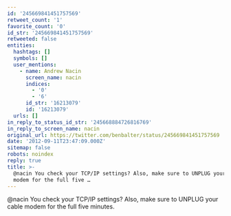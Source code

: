 ```yaml
---
id: '245669841451757569'
retweet_count: '1'
favorite_count: '0'
id_str: '245669841451757569'
retweeted: false
entities:
  hashtags: []
  symbols: []
  user_mentions:
    - name: Andrew Nacin
      screen_name: nacin
      indices:
        - '0'
        - '6'
      id_str: '16213079'
      id: '16213079'
  urls: []
in_reply_to_status_id_str: '245668884726816769'
in_reply_to_screen_name: nacin
original_url: https://twitter.com/benbalter/status/245669841451757569
date: '2012-09-11T23:47:09.000Z'
sitemap: false
robots: noindex
reply: true
title: >-
  @nacin You check your TCP/IP settings? Also, make sure to UNPLUG your cable
  modem for the full five …
---
```


@nacin You check your TCP/IP settings? Also, make sure to UNPLUG your cable modem for the full five minutes.